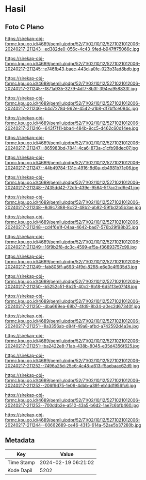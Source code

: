 # Hasil

## Foto C Plano

https://sirekap-obj-formc.kpu.go.id/4689/pemilu/pdpr/52/71/02/10/12/5271021012006-20240217-211243--ed382de0-056c-4c43-9fed-b947ff75066c.jpg

https://sirekap-obj-formc.kpu.go.id/4689/pemilu/pdpr/52/71/02/10/12/5271021012006-20240217-211245--e746fb43-baec-443d-a0fe-023b31ad8bdb.jpg

https://sirekap-obj-formc.kpu.go.id/4689/pemilu/pdpr/52/71/02/10/12/5271021012006-20240217-211245--f871a935-3279-4df7-8b3f-394ea958833f.jpg

https://sirekap-obj-formc.kpu.go.id/4689/pemilu/pdpr/52/71/02/10/12/5271021012006-20240217-211246--b4d7278d-962e-4542-a1b8-df7bffce094c.jpg

https://sirekap-obj-formc.kpu.go.id/4689/pemilu/pdpr/52/71/02/10/12/5271021012006-20240217-211246--643f7f11-bba4-484b-9cc5-d462c60d14ee.jpg

https://sirekap-obj-formc.kpu.go.id/4689/pemilu/pdpr/52/71/02/10/12/5271021012006-20240217-211247--865983bd-7841-4ca6-873a-c1cfb98dec07.jpg

https://sirekap-obj-formc.kpu.go.id/4689/pemilu/pdpr/52/71/02/10/12/5271021012006-20240217-211247--44b49784-131c-4916-8d0a-cb4981b71e06.jpg

https://sirekap-obj-formc.kpu.go.id/4689/pemilu/pdpr/52/71/02/10/12/5271021012006-20240217-211248--7435dd42-72d5-439e-9564-5f7ac2cd6e41.jpg

https://sirekap-obj-formc.kpu.go.id/4689/pemilu/pdpr/52/71/02/10/12/5271021012006-20240217-211248--8d9c7388-8c22-48b2-ab82-59fbd2b5b3ae.jpg

https://sirekap-obj-formc.kpu.go.id/4689/pemilu/pdpr/52/71/02/10/12/5271021012006-20240217-211248--cd4f6e1f-04aa-4642-bad7-576b29f98b35.jpg

https://sirekap-obj-formc.kpu.go.id/4689/pemilu/pdpr/52/71/02/10/12/5271021012006-20240217-211249--16f9b2f8-dc3c-4599-af5a-f36893757c99.jpg

https://sirekap-obj-formc.kpu.go.id/4689/pemilu/pdpr/52/71/02/10/12/5271021012006-20240217-211249--fab805ff-a693-4f9d-8298-e6e3c4f935d3.jpg

https://sirekap-obj-formc.kpu.go.id/4689/pemilu/pdpr/52/71/02/10/12/5271021012006-20240217-211250--b5252c51-8b25-40c2-9b18-6d5113e07f48.jpg

https://sirekap-obj-formc.kpu.go.id/4689/pemilu/pdpr/52/71/02/10/12/5271021012006-20240217-211250--dba669ea-69b7-4fd9-8b34-a0ec2d67340f.jpg

https://sirekap-obj-formc.kpu.go.id/4689/pemilu/pdpr/52/71/02/10/12/5271021012006-20240217-211251--8a3356ab-d84f-49a8-afbd-a742592d4a3e.jpg

https://sirekap-obj-formc.kpu.go.id/4689/pemilu/pdpr/52/71/02/10/12/5271021012006-20240217-211251--ba2422e8-71ab-438b-8045-e35d4356f625.jpg

https://sirekap-obj-formc.kpu.go.id/4689/pemilu/pdpr/52/71/02/10/12/5271021012006-20240217-211252--7496a25d-25c6-4c48-a613-f5aebaac62d9.jpg

https://sirekap-obj-formc.kpu.go.id/4689/pemilu/pdpr/52/71/02/10/12/5271021012006-20240217-211252--206f9d75-1e09-4dbb-a39f-eb1dd1956fc6.jpg

https://sirekap-obj-formc.kpu.go.id/4689/pemilu/pdpr/52/71/02/10/12/5271021012006-20240217-211253--700ddb2e-a510-43a5-b6d2-1ae7c6bfb460.jpg

https://sirekap-obj-formc.kpu.go.id/4689/pemilu/pdpr/52/71/02/10/12/5271021012006-20240217-211244--00662689-ce46-4313-914a-52ae5b37280b.jpg


## Metadata

| Key        | Value               |
| ---------- | ------------------- |
| Time Stamp | 2024-02-19 06:21:02 |
| Kode Dapil | 5202                |



